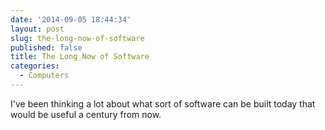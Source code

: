 ```yaml
---
date: '2014-09-05 18:44:34'
layout: post
slug: the-long-now-of-software
published: false
title: The Long Now of Software
categories:
  - Computers
---
```


I've been thinking a lot about what sort of software can be built today that would be useful a century from now.
